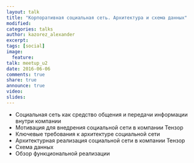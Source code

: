 ```yaml
---
layout: talk
title: "Корпоративная социальная сеть. Архитектура и схема данных"
modified:
categories: talks
author: kazorez_alexander
excerpt:
tags: [social]
image:
  feature:
talk: meetup_u2
date: 2016-06-06
comments: true
share: true
announce: true 
video: 
slides: 
---
```



* Социальная сеть как средство общения и передачи информации внутри компании
* Мотивация для внедрения социальной сети в компании Тензор
* Ключевые требования к архитектуре социальной сети
* Архитектурная реализация социальной сети в компании Тензор
* Схема данных
* Обзор функциональной реализации



